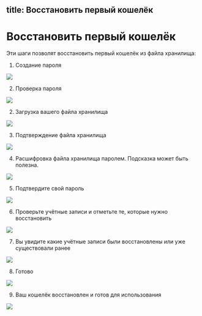 title: Восстановить первый кошелёк
---

# Восстановить первый кошелёк

Эти шаги позволят восстановить первый кошелёк из файла хранилища:

1. Создание пароля

<img src="/images/first_run_restore/first_run_restore_2.png">

2. Проверка пароля

<img src="/images/first_run_restore/first_run_restore_3.png">

2. Загрузка вашего файла хранилища

<img src="/images/first_run_restore/first_run_restore_4.png">

3. Подтверждение файла хранилища

<img src="/images/first_run_restore/first_run_restore_5.png">

4. Расшифровка файла хранилища паролем. Подсказка может быть полезна.

<img src="/images/first_run_restore/first_run_restore_6.png">

5. Подтвердите свой пароль

<img src="/images/first_run_restore/first_run_restore_7.png">

6. Проверьте учётные записи и отметьте те, которые нужно восстановить

<img src="/images/first_run_restore/first_run_restore_8.png">

7. Вы увидите какие учётные записи были восстановлены или уже существовали ранее

<img src="/images/first_run_restore/first_run_restore_9.png">

8. Готово

<img src="/images/first_run_restore/first_run_restore_10.png">

9. Ваш кошелёк восстановлен и готов для использования

<img src="/images/first_run_restore/first_run_restore_11.png">
